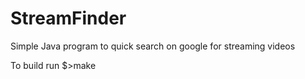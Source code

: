StreamFinder
============

Simple Java program to quick search on google for streaming videos

To build run
$>make
